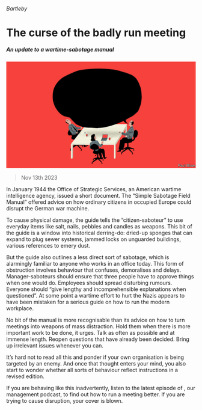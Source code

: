 ###### Bartleby

# The curse of the badly run meeting 

##### An update to a wartime-sabotage manual 

![image](images/20231118_WBD001.jpg) 

> Nov 13th 2023 

In January 1944 the Office of Strategic Services, an American wartime intelligence agency, issued a short document. The “Simple Sabotage Field Manual” offered advice on how ordinary citizens in occupied Europe could disrupt the German war machine. 

To cause physical damage, the guide tells the “citizen-saboteur” to use everyday items like salt, nails, pebbles and candles as weapons. This bit of the guide is a window into historical derring-do: dried-up sponges that can expand to plug sewer systems, jammed locks on unguarded buildings, various references to emery dust. 


But the guide also outlines a less direct sort of sabotage, which is alarmingly familiar to anyone who works in an office today. This form of obstruction involves behaviour that confuses, demoralises and delays. Manager-saboteurs should ensure that three people have to approve things when one would do. Employees should spread disturbing rumours. Everyone should “give lengthy and incomprehensible explanations when questioned”. At some point a wartime effort to hurt the Nazis appears to have been mistaken for a serious guide on how to run the modern workplace.

No bit of the manual is more recognisable than its advice on how to turn meetings into weapons of mass distraction. Hold them when there is more important work to be done, it urges. Talk as often as possible and at immense length. Reopen questions that have already been decided. Bring up irrelevant issues whenever you can. 

It’s hard not to read all this and ponder if your own organisation is being targeted by an enemy. And once that thought enters your mind, you also start to wonder whether all sorts of behaviour reflect instructions in a revised edition.


If you are behaving like this inadvertently, listen to the latest episode of , our management podcast, to find out how to run a meeting better. If you are trying to cause disruption, your cover is blown. 






